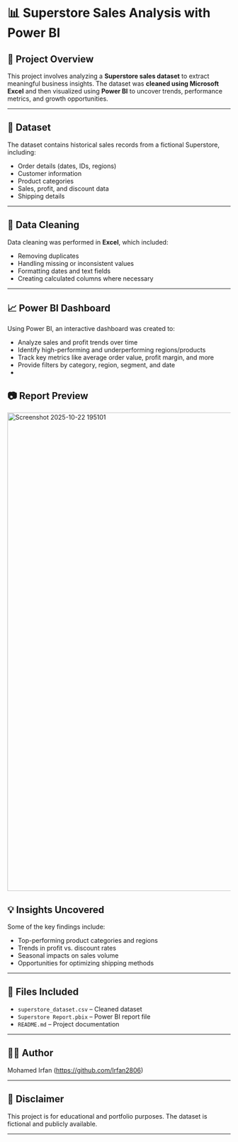 # 📊 Superstore Sales Analysis with Power BI

## 📝 Project Overview

This project involves analyzing a **Superstore sales dataset** to extract meaningful business insights. The dataset was **cleaned using Microsoft Excel** and then visualized using **Power BI** to uncover trends, performance metrics, and growth opportunities.

---

## 📂 Dataset

The dataset contains historical sales records from a fictional Superstore, including:

* Order details (dates, IDs, regions)
* Customer information
* Product categories
* Sales, profit, and discount data
* Shipping details

---

## 🔧 Data Cleaning

Data cleaning was performed in **Excel**, which included:

* Removing duplicates
* Handling missing or inconsistent values
* Formatting dates and text fields
* Creating calculated columns where necessary

---

## 📈 Power BI Dashboard

Using Power BI, an interactive dashboard was created to:

* Analyze sales and profit trends over time
* Identify high-performing and underperforming regions/products
* Track key metrics like average order value, profit margin, and more
* Provide filters by category, region, segment, and date
* 
## 📷 Report Preview

<img width="1920" height="1080" alt="Screenshot 2025-10-22 195101" src="https://github.com/user-attachments/assets/1179e5e0-b930-4d3c-bbd5-f75336e66e01" />


## 💡 Insights Uncovered

Some of the key findings include:

* Top-performing product categories and regions
* Trends in profit vs. discount rates
* Seasonal impacts on sales volume
* Opportunities for optimizing shipping methods

---

## 📁 Files Included

* `superstore_dataset.csv` – Cleaned dataset
* `Superstore Report.pbix` – Power BI report file
* `README.md` – Project documentation

---

## 🧑‍💼 Author

Mohamed Irfan
(https://github.com/Irfan2806)

---

## 📌 Disclaimer

This project is for educational and portfolio purposes. The dataset is fictional and publicly available.

---
